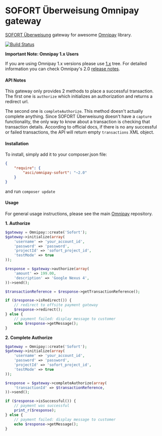SOFORT Überweisung Omnipay gateway
==============

[SOFORT Überweisung](https://www.sofort.com/eng-INT/) gateway for awesome [Omnipay](https://github.com/adrianmacneil/omnipay) library.

[![Build Status](https://travis-ci.org/ismailasci/omnipay-sofort.png?branch=master)](https://travis-ci.org/ismailasci/omnipay-sofort)

**Important Note: Omnipay 1.x Users**

If you are using Omnipay 1.x versions please use [1.x](https://github.com/ismailasci/omnipay-sofort/tree/1.x) tree.
For detailed information you can check Omnipay's 2.0 [release notes](https://github.com/omnipay/omnipay/releases/tag/v2.0.0).

#### API Notes

This gateway only provides 2 methods to place a successful transaction. The first one is `authorize` which initializes an authorization and returns a redirect url. 

The second one is `completeAuthorize`. This method doesn't actually complete anything. Since SOFORT Überweisung doesn't have a `capture` functionality, the only way to know about a transaction is checking that transaction details. According to official docs, if there is no any successful or failed transactions, the API will return empty `transactions` XML object.

#### Installation

To install, simply add it to your composer.json file:

```json
{
    "require": {
        "asci/omnipay-sofort": "~2.0"
    }
}
```

and run `composer update`

#### Usage

For general usage instructions, please see the main [Omnipay](https://github.com/omnipay/omnipay) repository.

**1. Authorize**

```php
$gateway = Omnipay::create('Sofort');
$gateway->initialize(array(
    'username' => 'your_account_id',
    'password' => 'password',
    'projectId' => 'sofort_project_id',
    'testMode' => true
));

$response = $gateway->authorize(array(
    'amount' => 199.00,
    'description' => 'Google Nexus 4',
))->send();

$transactionReference = $response->getTransactionReference();

if ($response->isRedirect()) {
    // redirect to offsite payment gateway
    $response->redirect();
} else {
    // payment failed: display message to customer
    echo $response->getMessage();
}

```

**2. Complete Authorize**

```php
$gateway = Omnipay::create('Sofort');
$gateway->initialize(array(
    'username' => 'your_account_id',
    'password' => 'password',
    'projectId' => 'sofort_project_id',
    'testMode' => true
));

$response = $gateway->completeAuthorize(array(
    'transactionId' => $transactionReference,
))->send();

if ($response->isSuccessful()) {
    // payment was successful
    print_r($response);
} else {
    // payment failed: display message to customer
    echo $response->getMessage();
}

```

